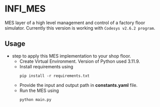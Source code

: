 # INFI_MES
MES layer of a high level management and control of a factory floor simulator. Currently this version is working with `Codesys v2.6.2 program`.

## Usage

- step to apply this MES implementation to your shop floor.
    - Create Virtual Environment. Version of Python used 3.11.9.
    - Install requirements using 
        ```
        pip install -r requirements.txt
        ```
    - Provide the input and output path in **constants.yaml** file.
    - Run the MES using 
        ```
        python main.py
        ```
